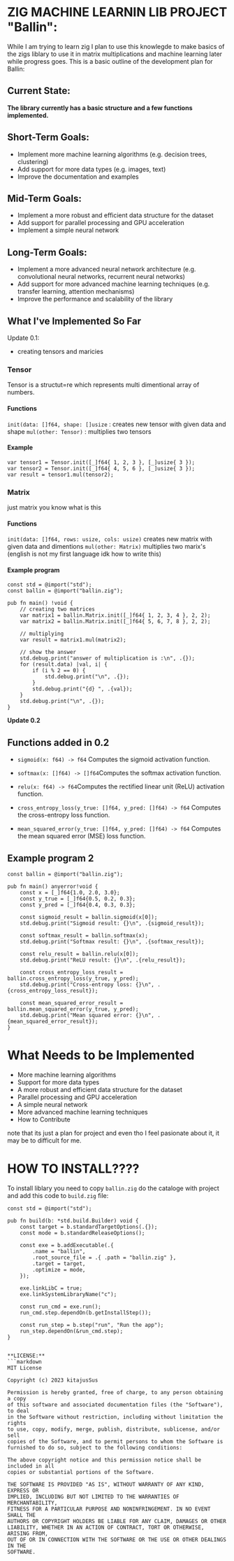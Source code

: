 # ZIG MACHINE LEARNIN LIB PROJECT "Ballin":
 While I am trying to learn zig I plan to use this knowlegde to make basics of the zigs liblary to use it in matrix multiplications and machine learning later while progress goes. 
 This is a basic outline of the development plan for Ballin:

## Current State: 
**The library currently has a basic structure and a few functions implemented.**

## Short-Term Goals:
* Implement more machine learning algorithms (e.g. decision trees, clustering)
* Add support for more data types (e.g. images, text)
* Improve the documentation and examples
## Mid-Term Goals:
* Implement a more robust and efficient data structure for the dataset
* Add support for parallel processing and GPU acceleration
* Implement a simple neural network
## Long-Term Goals:
* Implement a more advanced neural network architecture (e.g. convolutional neural networks, recurrent neural networks)
* Add support for more advanced machine learning techniques (e.g. transfer learning, attention mechanisms)
* Improve the performance and scalability of the library
## What I've Implemented So Far
Update 0.1:
* creating tensors and maricies
### Tensor
Tensor is a structut=re which represents multi dimentional array of numbers. 
#### Functions
`init(data: []f64, shape: []usize` : creates new tensor with given data and shape
`mul(other: Tensor)` : multiplies two tensors
#### Example 
```zig
var tensor1 = Tensor.init([_]f64{ 1, 2, 3 }, [_]usize{ 3 });
var tensor2 = Tensor.init([_]f64{ 4, 5, 6 }, [_]usize{ 3 });
var result = tensor1.mul(tensor2);
```
### Matrix
just matrix you know what is this 
#### Functions
`init(data: []f64, rows: usize, cols: usize)` creates new matrix with given data and dimentions
`mul(other: Matrix)` multiplies two marix's (english is not my first language idk how to write this)
#### Example program
```zig
const std = @import("std");
const ballin = @import("ballin.zig");

pub fn main() !void {
    // creating two matrices
    var matrix1 = ballin.Matrix.init([_]f64{ 1, 2, 3, 4 }, 2, 2);
    var matrix2 = ballin.Matrix.init([_]f64{ 5, 6, 7, 8 }, 2, 2);

    // multiplying
    var result = matrix1.mul(matrix2);

    // show the answer
    std.debug.print("answer of multiplication is :\n", .{});
    for (result.data) |val, i| {
        if (i % 2 == 0) {
            std.debug.print("\n", .{});
        }
        std.debug.print("{d} ", .{val});
    }
    std.debug.print("\n", .{});
}
```
**Update 0.2**
## Functions added in 0.2

* `sigmoid(x: f64) -> f64` Computes the sigmoid activation function.
* `softmax(x: []f64) -> []f64`Computes the softmax activation function.
* `relu(x: f64) -> f64`Computes the rectified linear unit (ReLU) activation function.
* `cross_entropy_loss(y_true: []f64, y_pred: []f64) -> f64` Computes the cross-entropy loss function.

* `mean_squared_error(y_true: []f64, y_pred: []f64) -> f64` Computes the mean squared error (MSE) loss function.
## Example program 2

```zig
const ballin = @import("ballin.zig");

pub fn main() anyerror!void {
    const x = [_]f64{1.0, 2.0, 3.0};
    const y_true = [_]f64{0.5, 0.2, 0.3};
    const y_pred = [_]f64{0.4, 0.3, 0.3};

    const sigmoid_result = ballin.sigmoid(x[0]);
    std.debug.print("Sigmoid result: {}\n", .{sigmoid_result});

    const softmax_result = ballin.softmax(x);
    std.debug.print("Softmax result: {}\n", .{softmax_result});

    const relu_result = ballin.relu(x[0]);
    std.debug.print("ReLU result: {}\n", .{relu_result});

    const cross_entropy_loss_result = ballin.cross_entropy_loss(y_true, y_pred);
    std.debug.print("Cross-entropy loss: {}\n", .{cross_entropy_loss_result});

    const mean_squared_error_result = ballin.mean_squared_error(y_true, y_pred);
    std.debug.print("Mean squared error: {}\n", .{mean_squared_error_result});
}
```






# What Needs to be Implemented



* More machine learning algorithms
* Support for more data types
* A more robust and efficient data structure for the dataset
* Parallel processing and GPU acceleration
* A simple neural network
* More advanced machine learning techniques
* How to Contribute

note that its just a plan for project and even tho I feel pasionate about it, it may be to difficult for me. 


# HOW TO INSTALL????
To install liblary you need to copy `ballin.zig` do the cataloge with project and add this code to `build.zig` file:
```zig
const std = @import("std");

pub fn build(b: *std.build.Builder) void {
    const target = b.standardTargetOptions(.{});
    const mode = b.standardReleaseOptions();

    const exe = b.addExecutable(.{
        .name = "ballin",
        .root_source_file = .{ .path = "ballin.zig" },
        .target = target,
        .optimize = mode,
    });

    exe.linkLibC = true;
    exe.linkSystemLibraryName("c");

    const run_cmd = exe.run();
    run_cmd.step.dependOn(b.getInstallStep());

    const run_step = b.step("run", "Run the app");
    run_step.dependOn(&run_cmd.step);
}


**LICENSE:**
```markdown
MIT License

Copyright (c) 2023 kitajusSus

Permission is hereby granted, free of charge, to any person obtaining a copy
of this software and associated documentation files (the "Software"), to deal
in the Software without restriction, including without limitation the rights
to use, copy, modify, merge, publish, distribute, sublicense, and/or sell
copies of the Software, and to permit persons to whom the Software is
furnished to do so, subject to the following conditions:

The above copyright notice and this permission notice shall be included in all
copies or substantial portions of the Software.

THE SOFTWARE IS PROVIDED "AS IS", WITHOUT WARRANTY OF ANY KIND, EXPRESS OR
IMPLIED, INCLUDING BUT NOT LIMITED TO THE WARRANTIES OF MERCHANTABILITY,
FITNESS FOR A PARTICULAR PURPOSE AND NONINFRINGEMENT. IN NO EVENT SHALL THE
AUTHORS OR COPYRIGHT HOLDERS BE LIABLE FOR ANY CLAIM, DAMAGES OR OTHER
LIABILITY, WHETHER IN AN ACTION OF CONTRACT, TORT OR OTHERWISE, ARISING FROM,
OUT OF OR IN CONNECTION WITH THE SOFTWARE OR THE USE OR OTHER DEALINGS IN THE
SOFTWARE.
```



